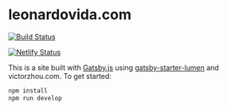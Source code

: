 # leonardovida.com

[![Build Status](https://travis-ci.com/leonardovida/leonardovida.com.svg?branch=master)](https://travis-ci.com/leonardovida/leonardovida.com)

[![Netlify Status](https://api.netlify.com/api/v1/badges/d62d658d-2800-4661-a80b-aa7381d2494f/deploy-status)](https://app.netlify.com/sites/elastic-tereshkova-e9c4fa/deploys)

This is a site built with [Gatsby.js](https://www.gatsbyjs.org/) using [gatsby-starter-lumen](https://github.com/alxshelepenok/gatsby-starter-lumen) and victorzhou.com. To get started:

```bash
npm install
npm run develop
```
